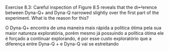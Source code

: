 Exercise 8.3: Careful inspection of Figure 8.5 reveals that the di↵erence between Dyna-Q+ and Dyna-Q narrowed slightly over the first part of the experiment. What is the reason for this?

O Dyna-Q+ encontra de uma maneira mais rápida a política ótima pela sua maior natureza exploratória, porém mesmo já possuindo a política ótima ele é forçado a continuar explorando, é por esse custo exploratório que a diferença entre Dyna-Q + e Dyna-Q vai se estreitando